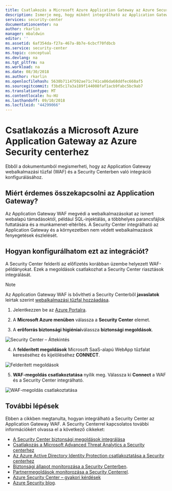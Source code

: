 ```yaml
---
title: Csatlakozás a Microsoft Azure Application Gateway az Azure Security Centerbe |} A Microsoft Docs
description: Ismerje meg, hogy miként integrálható az Application Gateway és az Azure Security Center az erőforrások általános biztonságának növelése érdekében.
services: security-center
documentationcenter: na
author: rkarlin
manager: mbaldwin
editor: ''
ms.assetid: 6af354da-f27a-467a-8b7e-6cbcf70fdbcb
ms.service: security-center
ms.topic: conceptual
ms.devlang: na
ms.tgt_pltfrm: na
ms.workload: na
ms.date: 08/30/2018
ms.author: rkarlin
ms.openlocfilehash: 5638b71147592ae71c741ca86da68ddfec668af5
ms.sourcegitcommit: f3bd5c17a3a189f144008faf1acb9fabc5bc9ab7
ms.translationtype: MT
ms.contentlocale: hu-HU
ms.lasthandoff: 09/10/2018
ms.locfileid: "44299066"
---
```

# <a name="connecting-microsoft-azure-application-gateway-to-azure-security-center"></a>Csatlakozás a Microsoft Azure Application Gateway az Azure Security centerhez
Ebből a dokumentumból megismerheti, hogy az Application Gateway webalkalmazási tűzfal (WAF) és a Security Centerben való integráció konfigurálásához.

## <a name="why-connect-application-gateway"></a>Miért érdemes összekapcsolni az Application Gateway?
Az Application Gateway WAF megvédi a webalkalmazásokat az ismert webalapú támadásoktól, például SQL-injektálás, a többhelyes parancsfájlok futtatására és a munkamenet-eltérítés. A Security Center integrálható az Application Gateway és a környezetben nem védett webalkalmazások fenyegetések észlelését.

## <a name="how-do-i-configure-this-integration"></a>Hogyan konfigurálhatom ezt az integrációt?
A Security Center felderíti az előfizetés korábban üzembe helyezett WAF-példányokat. Ezek a megoldások csatlakozhat a Security Center riasztások integrálását.

> [!NOTE]
> Az Application Gateway WAF is bővítheti a Security Centerből **javaslatok** leírtak szerint [webalkalmazási tűzfal hozzáadása](security-center-add-web-application-firewall.md).
>
>

1. Jelentkezzen be az [Azure Portalra](https://azure.microsoft.com/features/azure-portal/).

2. A **Microsoft Azure menüben** válassza a **Security Center** elemet.

3. A **erőforrás biztonsági higiéniai**válassza **biztonsági megoldások**.

  ![Security Center – Áttekintés](./media/security-center-connect-application-gateway/overview.png)

4. A **felderített megoldások** Microsoft SaaS-alapú WebApp tűzfalat kereséséhez és kijelöléséhez **CONNECT**.

  ![Felderített megoldások](./media/security-center-connect-application-gateway/connect.png)

5. **WAF-megoldás csatlakoztatása** nyílik meg.  Válassza ki **Connect** a WAF és a Security Center integrálható.

  ![WAF-megoldás csatlakoztatása](./media/security-center-connect-application-gateway/waf-solution.png)

## <a name="next-steps"></a>További lépések

Ebben a cikkben megtanulta, hogyan integrálható a Security Center az Application Gateway WAF. A Security Centerrel kapcsolatos további információkért olvassa el a következő cikkeket:

* [A Security Center biztonsági megoldások integrálása](security-center-partner-integration.md)
* [Csatlakozás a Microsoft Advanced Threat Analytics a Security centerhez](security-center-ata-integration.md)
* [Az Azure Active Directory Identity Protection csatlakoztatása a Security centerhez](security-center-aadip-integration.md)
* [Biztonsági állapot monitorozása a Security Centerben](security-center-monitoring.md).
* [Partnermegoldások monitorozása a Security Centerrel](security-center-partner-solutions.md).
* [Azure Security Center – gyakori kérdések](security-center-faq.md)
* [Azure Security blog](http://blogs.msdn.com/b/azuresecurity/).
